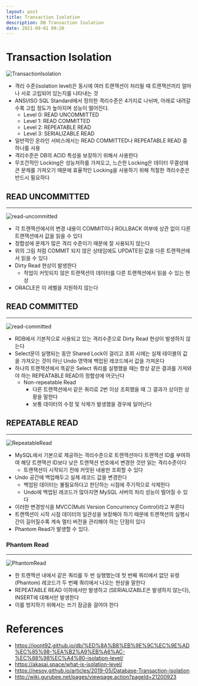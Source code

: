 ```yaml
---
layout: post
title: Transaction Isolation
description: DB Transaction Isolation
date: 2021-09-01 09:20
---
```


# Transaction Isolation

![TransactionIsolation](/assets/images/transaction-isolation/isolation-level.png)

- 격리 수준(isolation level)은 동시에 여러 트랜잭션이 처리될 때 트랜잭션끼리 얼마나 서로 고립되어 있는지를 나타내는 것
- ANSI/ISO SQL Standard에서 정의한 격리수준은 4가지로 나뉘며, 아래로 내려갈 수록 고립 정도가 높아지며 성능이 떨어진다.
  - Level 0: READ UNCOMMITTED
  - Level 1: READ COMMITTED
  - Level 2: REPEATABLE READ
  - Level 3: SERIALIZABLE READ
- 일반적인 온라인 서비스에서는 READ COMMITTED나 REPEATABLE READ 중 하나를 사용
- 격리수준은 DB의 ACID 특성을 보장하기 위해서 사용한다
- 무조건적인 Locking은 성능저하를 가져오고, 느슨한 Locking은 데이터 무결성에 큰 문제를 가져오기 때문에 효율적인 Locking을 사용하기 위해 적절한 격리수준은 반드시 필요하다

## READ UNCOMMITTED

---

![read-uncommitted](/assets/images/transaction-isolation/read-uncommitted.png)

- 각 트랜잭션에서의 변경 내용이 COMMIT이나 ROLLBACK 여부에 상관 없이 다른 트랜잭션에서 값을 읽을 수 있다
- 정합성에 문제가 많은 격리 수준이기 때문에 잘 사용되지 않는다
- 위의 그림 처럼 COMMIT 되지 않은 상태임에도 UPDATE된 값을 다른 트랜잭션에서 읽을 수 있다
- Dirty Read 현상이 발생한다
  - 작업이 커밋되지 않은 트랜잭션의 데이터를 다른 트랜잭션에서 읽을 수 있는 현상
- ORACLE은 이 레벨을 지원하지 않는다

## READ COMMITTED

---

![read-committed](/assets/images/transaction-isolation/read-committed.png)

- RDB에서 기본적으로 사용되고 있는 격리수준으로 Dirty Read 현상이 발생하지 않는다
- Select문이 실행되는 동안 Shared Lock이 걸리고 조회 시에는 실제 테이블의 값을 가져오는 것이 아닌 Undo 영역에 백업된 레코드에서 값을 가져온다
- 하나의 트랜잭션에서 똑같은 Select 쿼리를 실행했을 때는 항상 같은 결과를 가져와야 하는 REPEATABLE READ의 정합성에 어긋난다
  - Non-repeatable Read
    - 다른 트랜잭션에서 같은 쿼리로 2번 이상 조회했을 때 그 결과가 상이한 상황을 말한다
    - 보통 데이터의 수정 및 삭제가 발생했을 경우에 일어난다

## REPEATABLE READ

---

![RepeatableRead](/assets/images/transaction-isolation/repeatable-read.png)

- MySQL에서 기본으로 제공하는 격리수준으로 트랜잭션마다 트랜잭션 ID를 부여하여 해당 트랜잭션 ID보다 낮은 트랜잭션 번호에서 변경한 것만 읽는 격리수준이다
  - 트랜잭션이 시작되기 전에 커밋된 내용만 조회할 수 있다
- Undo 공간에 백업해두고 실제 레코드 값을 변경한다
  - 백업된 데이터는 불필요하다고 판단하는 시점에 주기적으로 삭제한다
  - Undo에 백업된 레코드가 많아지면 MySQL 서버의 처리 성능이 떨어질 수 있다
- 이러한 변경방식을 MVCC(Multi Version Concurrency Control)라고 부른다
- 트랜잭션이 시작 시점 데이터의 일관성을 보장해야 하기 때문에 트랜잭션의 실행시간이 길어질수록 계속 멀티 버전을 관리해야 하는 단점이 있다
- Phantom Read가 발생할 수 있다.

### Phantom Read

---

![PhantomRead](/assets/images/transaction-isolation/phantom-read.png)

- 한 트랜잭션 내에서 같은 쿼리를 두 번 실행했는데 첫 번째 쿼리에서 없던 유령(Phantom) 레코드가 두 번째 쿼리에서 나오는 현상을 말한다
- REPEATABLE READ 이하에서만 발생하고 (SERIALIZABLE은 발생하지 않는다), INSERT에 대해서만 발생한다
- 이를 방지하기 위해서는 쓰기 잠금을 걸어야 한다

# References

- https://joont92.github.io/db/%ED%8A%B8%EB%9E%9C%EC%9E%AD%EC%85%98-%EA%B2%A9%EB%A6%AC-%EC%88%98%EC%A4%80-isolation-level/
- https://akasai.space/what-is-isolation-level/
- https://nesoy.github.io/articles/2019-05/Database-Transaction-isolation
- http://wiki.gurubee.net/pages/viewpage.action?pageId=21200923
